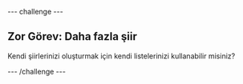 \--- challenge \---

## Zor Görev: Daha fazla şiir

Kendi şiirlerinizi oluşturmak için kendi listelerinizi kullanabilir misiniz?

\--- /challenge \---